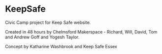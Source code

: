 KeepSafe
========

Civic Camp project for Keep Safe website.

Created in 48 hours by Chelmsford Makerspace - Richard, Will, David, Tom and Andrew Goff and Yogesh Taylor.

Concept by Katharine Washbrook and Keep Safe Essex
